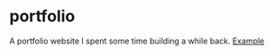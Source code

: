 portfolio
=========

A portfolio website I spent some time building a while back.
[Example](http://dev.kovits.com/portfolio)
